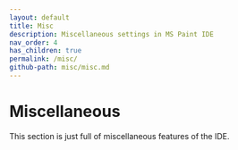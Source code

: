 ```yaml
---
layout: default
title: Misc
description: Miscellaneous settings in MS Paint IDE
nav_order: 4
has_children: true
permalink: /misc/
github-path: misc/misc.md
---
```


# Miscellaneous

This section is just full of miscellaneous features of the IDE.

